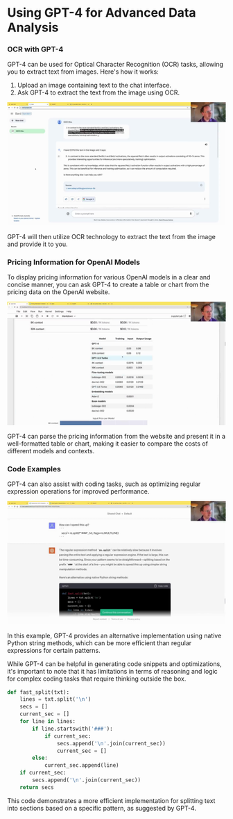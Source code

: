 #  Using GPT-4 for Advanced Data Analysis

### OCR with GPT-4

GPT-4 can be used for Optical Character Recognition (OCR) tasks, allowing you to extract text from images. Here's how it works:

1. Upload an image containing text to the chat interface.
2. Ask GPT-4 to extract the text from the image using OCR.

<img src="02128.jpg"/>

GPT-4 will then utilize OCR technology to extract the text from the image and provide it to you.

### Pricing Information for OpenAI Models

To display pricing information for various OpenAI models in a clear and concise manner, you can ask GPT-4 to create a table or chart from the pricing data on the OpenAI website.

<img src="02248.jpg"/>

GPT-4 can parse the pricing information from the website and present it in a well-formatted table or chart, making it easier to compare the costs of different models and contexts.

### Code Examples

GPT-4 can also assist with coding tasks, such as optimizing regular expression operations for improved performance.

<img src="01888.jpg"/>

In this example, GPT-4 provides an alternative implementation using native Python string methods, which can be more efficient than regular expressions for certain patterns.

While GPT-4 can be helpful in generating code snippets and optimizations, it's important to note that it has limitations in terms of reasoning and logic for complex coding tasks that require thinking outside the box.

```python
def fast_split(txt):
    lines = txt.split('\n')
    secs = []
    current_sec = []
    for line in lines:
        if line.startswith('###'):
            if current_sec:
                secs.append('\n'.join(current_sec))
                current_sec = []
        else:
            current_sec.append(line)
    if current_sec:
        secs.append('\n'.join(current_sec))
    return secs
```

This code demonstrates a more efficient implementation for splitting text into sections based on a specific pattern, as suggested by GPT-4.